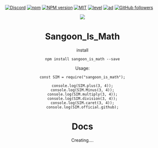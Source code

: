 [![Discord](https://discordapp.com/api/guilds/558296123794653206/embed.png)](https://discord.gg/KNBGZU2)
[![npm](https://img.shields.io/npm/v/npm.svg)](https://www.npmjs.com/package/sangoon_is_math)
[![NPM version](https://badge.fury.io/js/sangoon_is_math.svg)](https://www.npmjs.com/package/sangoon_is_math)
[![MIT](https://img.shields.io/dub/l/vibe-d.svg)](https://www.npmjs.com/package/sangoon_is_math)
[![level](https://img.shields.io/github/package-json/v/ttakkku/Sangoon_Is_Math.svg)](https://www.npmjs.com/package/sangoon_is_math)
[![ad](https://img.shields.io/npm/dt/sangoon_is_math.svg)](https://www.npmjs.com/package/sangoon_is_math)
[![GitHub followers](https://img.shields.io/github/followers/ttakkku.svg?label=Flollow&style=social)](https://github.com/ttakkku)
<div align="center">
 <p>
 <img href="https://nodei.co/npm/sangoon_is_math/"src="https://nodei.co/npm/sangoon_is_math.pngdownloads=true&downloadRank=true&stars=true alt="npm"/></a>
  </p>
<div>
   
# Sangoon_Is_Math

install
```
npm install sangoon_is_math --save
```

Usage:
```
const SIM = require("sangoon_is_math");

console.log(SIM.plus(3, 4));
console.log(SIM.Minus(3, 4));
console.log(SIM.multiply(3, 4));
console.log(SIM.division(3, 4));
console.log(SIM.caret(3, 4));
console.log(SIM.official.github);
```
# Docs

Creating....
